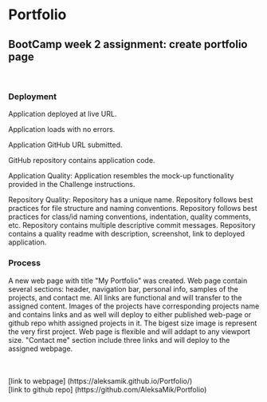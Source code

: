 # Portfolio
## BootCamp week 2 assignment: create portfolio page
<br>

### Deployment

Application deployed at live URL.

Application loads with no errors.

Application GitHub URL submitted.

GitHub repository contains application code.

Application Quality: 
Application resembles the mock-up functionality provided in the Challenge instructions.

Repository Quality: 
Repository has a unique name.
Repository follows best practices for file structure and naming conventions.
Repository follows best practices for class/id naming conventions, indentation, quality comments, etc.
Repository contains multiple descriptive commit messages.
Repository contains a quality readme with description, screenshot, link to deployed application.

### Process
<p>
A new web page with title "My Portfolio" was created. Web page contain several sections: header, navigation bar, personal info, samples of the projects, and contact me. All links are functional and will transfer to the assigned content. Images of the projects have corresponding projects name and contains links and as well will deploy to either published web-page or github repo whith assigned projects in it. The bigest size image is represent the very first project. Web page is flexible and will addapt to any viewport size. "Contact me" section include three links and will deploy to the assigned webpage. 
</p>
<br>
<br>
[link to webpage] 
(https://aleksamik.github.io/Portfolio/)
<br>
[link to github repo]
(https://github.com/AleksaMik/Portfolio)
